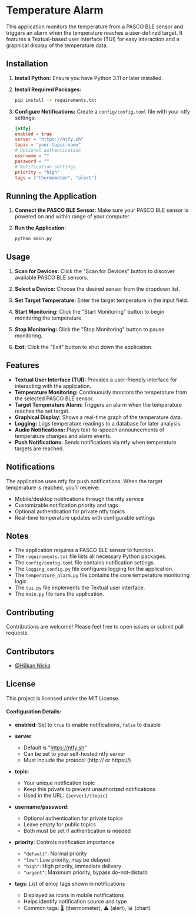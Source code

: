 # Temperature Alarm

This application monitors the temperature from a PASCO BLE sensor and triggers an alarm when the temperature reaches a user-defined target. It features a Textual-based user interface (TUI) for easy interaction and a graphical display of the temperature data.

## Installation

1. **Install Python:** Ensure you have Python 3.11 or later installed.

2. **Install Required Packages:**
   ```bash
   pip install -r requirements.txt
   ```

3. **Configure Notifications:**
   Create a `config/config.toml` file with your ntfy settings:
   ```toml
   [ntfy]
   enabled = true
   server = "https://ntfy.sh"
   topic = "your-topic-name"
   # Optional authentication
   username = ""
   password = ""
   # Notification settings
   priority = "high"
   tags = ["thermometer", "alert"]
   ```

## Running the Application

1. **Connect the PASCO BLE Sensor:** Make sure your PASCO BLE sensor is powered on and within range of your computer.

2. **Run the Application:**
   ```bash
   python main.py
   ```

## Usage

1. **Scan for Devices:** Click the "Scan for Devices" button to discover available PASCO BLE sensors.

2. **Select a Device:** Choose the desired sensor from the dropdown list.

3. **Set Target Temperature:** Enter the target temperature in the input field.

4. **Start Monitoring:** Click the "Start Monitoring" button to begin monitoring the temperature.

5. **Stop Monitoring:** Click the "Stop Monitoring" button to pause monitoring.

6. **Exit:** Click the "Exit" button to shut down the application.

## Features

- **Textual User Interface (TUI):** Provides a user-friendly interface for interacting with the application.
- **Temperature Monitoring:** Continuously monitors the temperature from the selected PASCO BLE sensor.
- **Target Temperature Alarm:** Triggers an alarm when the temperature reaches the set target.
- **Graphical Display:** Shows a real-time graph of the temperature data.
- **Logging:** Logs temperature readings to a database for later analysis.
- **Audio Notifications:** Plays text-to-speech announcements of temperature changes and alarm events.
- **Push Notifications:** Sends notifications via ntfy when temperature targets are reached.

## Notifications

The application uses ntfy for push notifications. When the target temperature is reached, you'll receive:
- Mobile/desktop notifications through the ntfy service
- Customizable notification priority and tags
- Optional authentication for private ntfy topics
- Real-time temperature updates with configurable settings

## Notes

- The application requires a PASCO BLE sensor to function.
- The `requirements.txt` file lists all necessary Python packages.
- The `config/config.toml` file contains notification settings.
- The `logging_config.py` file configures logging for the application.
- The `temperature_alarm.py` file contains the core temperature monitoring logic.
- The `tui.py` file implements the Textual user interface.
- The `main.py` file runs the application.

## Contributing

Contributions are welcome! Please feel free to open issues or submit pull requests.

## Contributors

- [@Håkan Niska](https://github.com/hniska)

## License

This project is licensed under the MIT License.

#### Configuration Details:

- **enabled**: Set to `true` to enable notifications, `false` to disable
- **server**: 
  - Default is "https://ntfy.sh"
  - Can be set to your self-hosted ntfy server
  - Must include the protocol (http:// or https://)

- **topic**: 
  - Your unique notification topic
  - Keep this private to prevent unauthorized notifications
  - Used in the URL: `{server}/{topic}`

- **username/password**:
  - Optional authentication for private topics
  - Leave empty for public topics
  - Both must be set if authentication is needed

- **priority**: Controls notification importance
  - `"default"`: Normal priority
  - `"low"`: Low priority, may be delayed
  - `"high"`: High priority, immediate delivery
  - `"urgent"`: Maximum priority, bypass do-not-disturb

- **tags**: List of emoji tags shown in notifications
  - Displayed as icons in mobile notifications
  - Helps identify notification source and type
  - Common tags: 🌡️ (thermometer), ⚠️ (alert), 📊 (chart)
